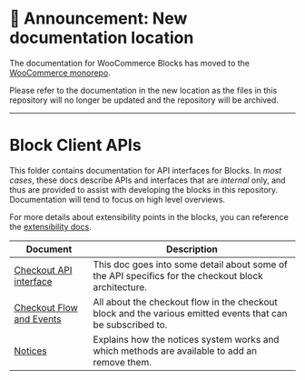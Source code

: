 # 📣 Announcement: New documentation location

The documentation for WooCommerce Blocks has moved to the [WooCommerce monorepo](https://github.com/woocommerce/woocommerce/tree/trunk/plugins/woocommerce-blocks/docs/).

Please refer to the documentation in the new location as the files in this repository will no longer be updated and the repository will be archived.

---

# Block Client APIs

This folder contains documentation for API interfaces for Blocks. In _most cases_, these docs describe APIs and interfaces that are _internal_ only, and thus are provided to assist with developing the blocks in this repository. Documentation will tend to focus on high level overviews.

For more details about extensibility points in the blocks, you can reference the [extensibility docs](../../third-party-developers/extensibility/README.md).

| Document                                                                                                     | Description                                                                                                 |
| ------------------------------------------------------------------------------------------------------------ | ----------------------------------------------------------------------------------------------------------- |
| [Checkout API interface](checkout/checkout-api.md)                                                           | This doc goes into some detail about some of the API specifics for the checkout block architecture.         |
| [Checkout Flow and Events](../../internal-developers/block-client-apis/checkout/checkout-flow-and-events.md) | All about the checkout flow in the checkout block and the various emitted events that can be subscribed to. |
| [Notices](notices.md)                                                                                        | Explains how the notices system works and which methods are available to add an remove them.                |
